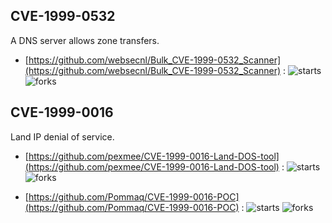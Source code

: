 ## CVE-1999-0532
 A DNS server allows zone transfers.



- [https://github.com/websecnl/Bulk_CVE-1999-0532_Scanner](https://github.com/websecnl/Bulk_CVE-1999-0532_Scanner) :  ![starts](https://img.shields.io/github/stars/websecnl/Bulk_CVE-1999-0532_Scanner.svg) ![forks](https://img.shields.io/github/forks/websecnl/Bulk_CVE-1999-0532_Scanner.svg)

## CVE-1999-0016
 Land IP denial of service.



- [https://github.com/pexmee/CVE-1999-0016-Land-DOS-tool](https://github.com/pexmee/CVE-1999-0016-Land-DOS-tool) :  ![starts](https://img.shields.io/github/stars/pexmee/CVE-1999-0016-Land-DOS-tool.svg) ![forks](https://img.shields.io/github/forks/pexmee/CVE-1999-0016-Land-DOS-tool.svg)

- [https://github.com/Pommaq/CVE-1999-0016-POC](https://github.com/Pommaq/CVE-1999-0016-POC) :  ![starts](https://img.shields.io/github/stars/Pommaq/CVE-1999-0016-POC.svg) ![forks](https://img.shields.io/github/forks/Pommaq/CVE-1999-0016-POC.svg)
